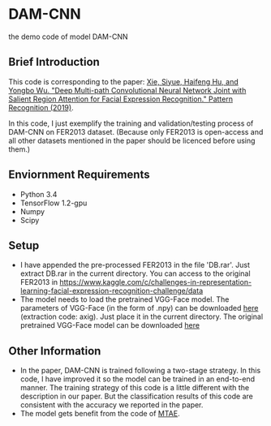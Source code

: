 # DAM-CNN
the demo code of model DAM-CNN

## Brief Introduction
This code is corresponding to the paper: [Xie, Siyue, Haifeng Hu, and Yongbo Wu. "Deep Multi-path Convolutional Neural Network Joint with Salient Region Attention for Facial Expression Recognition." Pattern Recognition (2019)](https://www.sciencedirect.com/science/article/abs/pii/S0031320319301268).

In this code, I just exemplify the training and validation/testing process of DAM-CNN on FER2013 dataset. (Because only FER2013 is open-access and all other datasets mentioned in the paper should be licenced before using them.)

## Enviornment Requirements
* Python 3.4
* TensorFlow 1.2-gpu
* Numpy
* Scipy

## Setup
* I have appended the pre-processed FER2013 in the file 'DB.rar'. Just extract DB.rar in the current directory. You can access to the original FER2013 in https://www.kaggle.com/c/challenges-in-representation-learning-facial-expression-recognition-challenge/data 
* The model needs to load the pretrained VGG-Face model. The parameters of VGG-Face (in the form of .npy) can be downloaded [here](https://pan.baidu.com/s/19P-No4tJdxVDMYwAd61O3Q) (extraction code: axig). Just place it in the current directory. The original pretrained VGG-Face model can be downloaded [here]( http://www.robots.ox.ac.uk/~vgg/software/vgg_face/) 

## Other Information
* In the paper, DAM-CNN is trained following a two-stage strategy. In this code, I have improved it so the model can be trained in an end-to-end manner. The training strategy of this code is a little different with the description in our paper. But the classification results of this code are consistent with the accuracy we reported in the paper.
* The model gets benefit from the code of [MTAE](https://github.com/ghif/mtae).
